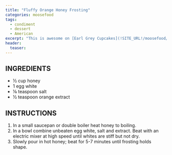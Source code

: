 ```yaml
---
title: "Fluffy Orange Honey Frosting"
categories: moosefood
tags: 
  - condiment
  - dessert
  - American
excerpt: "This is awesome on [Earl Grey Cupcakes](!SITE_URL!/moosefood/earl-grey-cupcakes)! For different flavors, try vanilla or lemon extract instead of orange."
header:
  teaser:
---
```


## INGREDIENTS
* ½ cup honey
* 1 egg white
* ⅛ teaspoon salt
* ½ teaspoon orange extract

## INSTRUCTIONS
1. In a small saucepan or double boiler heat honey to boiling.
2. In a bowl combine unbeaten egg white, salt and extract. Beat with an electric mixer at high speed until whites are stiff but not dry.
3. Slowly pour in hot honey; beat for 5-7 minutes until frosting holds shape.
